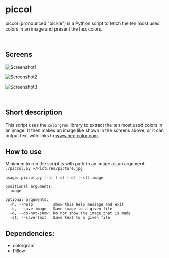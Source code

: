# piccol
piccol (pronounced "pickle") is a Python script to fetch the ten most used colors in an image and present the hex colors.

&nbsp;

## Screens
![Screenshot1](https://user-images.githubusercontent.com/265139/42291684-9bb36758-7fcd-11e8-933d-733961d8950e.jpg)

![Screenshot2](https://user-images.githubusercontent.com/265139/42291685-9bd48762-7fcd-11e8-81c6-7ef6331cf218.jpg)

![Screenshot3](https://user-images.githubusercontent.com/265139/42291686-9bf4c428-7fcd-11e8-953b-a762da2b3f03.jpg)


&nbsp;

## Short description

This script uses the `colorgram` library to extract the ten most used colors in an image. It then makes an image like shown in the screens above, or it can output text with links to www.hex-color.com.

## How to use

Minimum to run the script is with path to an image as an argument: `./piccol.py ~/Pictures/picture.jpg`


```
usage: piccol.py [-h] [-s] [-d] [-st] image

positional arguments:
  image

optional arguments:
  -h, --help         show this help message and exit
  -s, --save-image   Save image to a given file
  -d, --do-not-show  Do not show the image that is made
  -st, --save-text   Save text to a given file
```




## Dependencies:
- colorgram
- Pillow